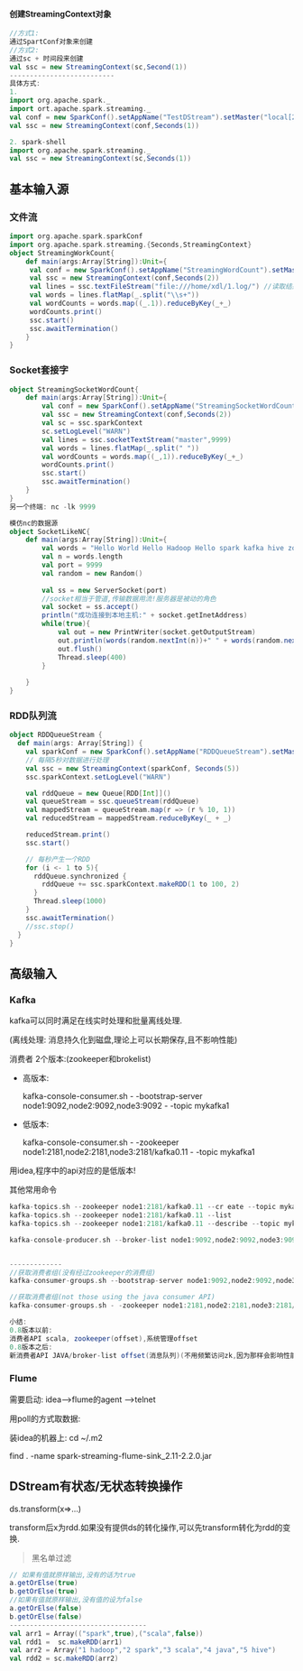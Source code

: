 #### 创建StreamingContext对象

```scala
//方式1:
通过SpartConf对象来创建
//方式2:
通过sc + 时间段来创建
val ssc = new StreamingContext(sc,Second(1))
--------------------------
具体方式:
1.
import org.apache.spark._
import ort.apache.spark.streaming._
val conf = new SparkConf().setAppName("TestDStream").setMaster("local[2]")
val ssc = new StreamingContext(conf,Seconds(1))

2. spark-shell
import org.apache.spark.streaming._
val ssc = new StreamingContext(sc,Seconds(1))
```

## 基本输入源

### 文件流

```scala
import org.apache.spark.sparkConf
import org.apache.spark.streaming.{Seconds,StreamingContext}
object StreamingWorkCount{
    def main(args:Array[String]):Unit={
     val conf = new SparkConf().setAppName("StreamingWordCount").setMaster("local[*]")
     val ssc = new StreamingContext(conf,Seconds(2))
     val lines = ssc.textFileStream("file:///home/xdl/1.log/") //读取结果为:org.apache.spark.streaming.dstream.DStream[String] =... //此处DStream[String]指的是单行的格式.
     val words = lines.flatMap(_.split("\\s+"))
     val wordCounts = words.map((_.1)).reduceByKey(_+_)
     wordCounts.print()
     ssc.start()
     ssc.awaitTermination()
    }
}
```

### Socket套接字

```scala
object StreamingSocketWordCount{
    def main(args:Array[String]):Unit={
        val conf = new SparkConf().setAppName("StreamingSocketWordCount").setMaster("local[*]")
        val ssc = new StreamingContext(conf,Seconds(2))
        val sc = ssc.sparkContext
        sc.setLogLevel("WARN")
        val lines = ssc.socketTextStream("master",9999)
        val words = lines.flatMap(_.split(" "))
        val wordCounts = words.map((_,1)).reduceByKey(_+_)
        wordCounts.print()       
        ssc.start()
        ssc.awaitTermination()
    }
}
另一个终端: nc -lk 9999
```

```scala
模仿nc的数据源
object SocketLikeNC{
    def main(args:Array[String]):Unit={
        val words = "Hello World Hello Hadoop Hello spark kafka hive zookeeper hbase flume sqoop".split("\\s+")
        val n = words.length
        val port = 9999
        val random = new Random()
        
        val ss = new ServerSocket(port)
        //socket相当于管道,传输数据用流!服务器是被动的角色
        val socket = ss.accept()
        println("成功连接到本地主机:" + socket.getInetAddress)
        while(true){
            val out = new PrintWriter(socket.getOutputStream)
            out.println(words(random.nextInt(n))+" " + words(random.nextInt(n)))
            out.flush()
            Thread.sleep(400)
        }
        
    }
}
```

### RDD队列流

```scala
object RDDQueueStream {
  def main(args: Array[String]) {
    val sparkConf = new SparkConf().setAppName("RDDQueueStream").setMaster("local[2]")
    // 每隔5秒对数据进行处理
    val ssc = new StreamingContext(sparkConf, Seconds(5))
    ssc.sparkContext.setLogLevel("WARN")

    val rddQueue = new Queue[RDD[Int]]()
    val queueStream = ssc.queueStream(rddQueue)
    val mappedStream = queueStream.map(r => (r % 10, 1))
    val reducedStream = mappedStream.reduceByKey(_ + _)

    reducedStream.print()
    ssc.start()

    // 每秒产生一个RDD
    for (i <- 1 to 5){
      rddQueue.synchronized {
        rddQueue += ssc.sparkContext.makeRDD(1 to 100, 2)
      }
      Thread.sleep(1000)
    }
    ssc.awaitTermination()
    //ssc.stop()
  }
}
```

## 高级输入

### Kafka

kafka可以同时满足在线实时处理和批量离线处理.

(离线处理: 消息持久化到磁盘,理论上可以长期保存,且不影响性能)

 消费者 2个版本:(zookeeper和brokelist)

- 高版本: 

  kafka-console-consumer.sh - -bootstrap-server node1:9092,node2:9092,node3:9092 - -topic mykafka1

- 低版本:

  kafka-console-consumer.sh - -zookeeper node1:2181,node2:2181,node3:2181/kafka0.11 - -topic mykafka1

用idea,程序中的api对应的是低版本!

其他常用命令

```scala
kafka-topics.sh --zookeeper node1:2181/kafka0.11 --cr eate --topic mykafka1 --partitions 5 --replication-factor 3
kafka-topics.sh --zookeeper node1:2181/kafka0.11 --list
kafka-topics.sh --zookeeper node1:2181/kafka0.11 --describe --topic mykafka1

kafka-console-producer.sh --broker-list node1:9092,node2:9092,node3:9092 --topic mykafka1


-------------
//获取消费者组(没有经过zookeeper的消费组)
kafka-consumer-groups.sh --bootstrap-server node1:9092,node2:9092,node3:9092 --list

//获取消费者组(not those using the java consumer API)
kafka-consumer-groups.sh - -zookeeper node1:2181,node2:2181,node3:2181/kafka0.11 - -describe  - -group test1

小结:
0.8版本以前:
消费者API scala, zookeeper(offset),系统管理offset
0.8版本之后: 
新消费者API JAVA/broker-list offset(消息队列)(不用频繁访问zk,因为那样会影响性能) 允许自己管理offset
```

### Flume

需要启动: idea—>flume的agent —>telnet

用poll的方式取数据:

装idea的机器上: cd ~/.m2

find . -name spark-streaming-flume-sink_2.11-2.2.0.jar

## DStream有状态/无状态转换操作

ds.transform(x=>...)

transform后x为rdd.如果没有提供ds的转化操作,可以先transform转化为rdd的变换.

> 黑名单过滤

```scala
// 如果有值就原样输出,没有的话为true
a.getOrElse(true)
b.getOrElse(true)
//如果有值就原样输出,没有值的设为false
a.getOrElse(false)
b.getOrElse(false)
----------------------------------
val arr1 = Array(("spark",true),("scala",false))
val rdd1 =  sc.makeRDD(arr1)
val arr2 = Array("1 hadoop","2 spark","3 scala","4 java","5 hive")
val rdd2 = sc.makeRDD(arr2)

```

